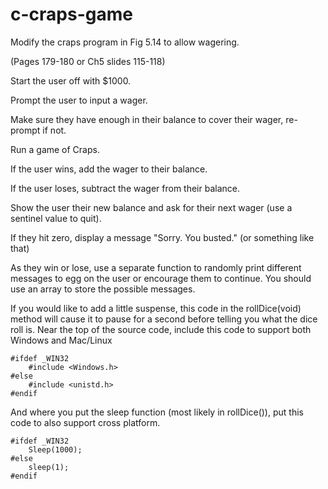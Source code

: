 # c-craps-game

Modify the craps program in Fig 5.14 to allow wagering.

(Pages 179-180 or Ch5 slides 115-118)

Start the user off with $1000.

Prompt the user to input a wager.

Make sure they have enough in their balance to cover their wager, re-prompt if not.

Run a game of Craps.

If the user wins, add the wager to their balance.

If the user loses, subtract the wager from their balance.

Show the user their new balance and ask for their next wager (use a sentinel value to quit).

If they hit zero, display a message "Sorry. You busted." (or something like that)

As they win or lose, use a separate function to randomly print different messages to egg on the user or encourage them to continue. You should use an array to store the possible messages.

If you would like to add a little suspense, this code in the rollDice(void) method will cause it to pause for a second before telling you what the dice roll is. Near the top of the source code, include this code to support both Windows and Mac/Linux

    #ifdef _WIN32
        #include <Windows.h>
    #else
        #include <unistd.h>
    #endif

And where you put the sleep function (most likely in rollDice()), put this code to also support cross platform.

    #ifdef _WIN32
        Sleep(1000);
    #else
        sleep(1);
    #endif